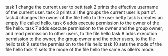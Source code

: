task 1 change the current user to bett
task 2 prints the effective username of the current user.
task 3 prints all the groups the current user is part of.
task 4 changes the owner of the file hello to the user betty
task 5 creates an empty file called hello.
task 6 adds execute permission to the owner of the file hello.
task 7 adds execute permission to the owner and the group owner, and read permission to other users, to the file hello
task 8 adds execution permission to the owner, the group owner and the other users, to the file hello
task 9 sets the permission to the file hello
task 10 sets the mode of the file hello
task 11 sets the mode of the file hello the same as olleh’s mode.
